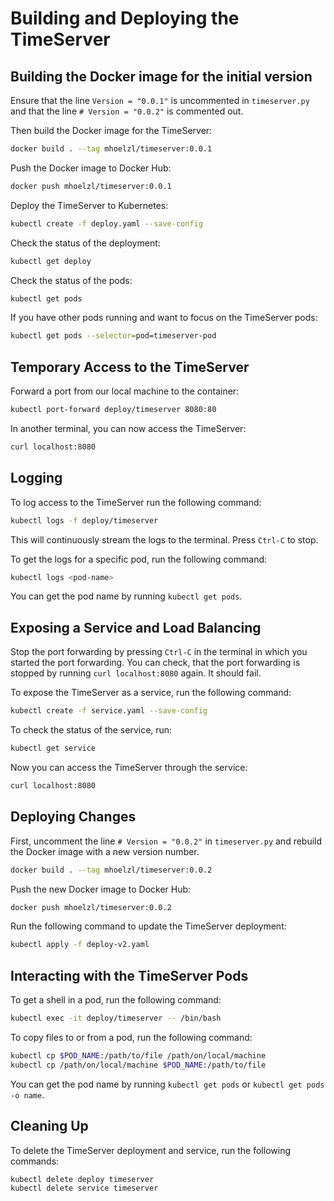 # Building and Deploying the TimeServer

## Building the Docker image for the initial version

Ensure that the line `Version = "0.0.1"` is uncommented in `timeserver.py` and
that the line `# Version = "0.0.2"` is commented out.

Then build the Docker image for the TimeServer:

```bash
docker build . --tag mhoelzl/timeserver:0.0.1
```

Push the Docker image to Docker Hub:

```bash
docker push mhoelzl/timeserver:0.0.1
```

Deploy the TimeServer to Kubernetes:

```bash
kubectl create -f deploy.yaml --save-config
```

Check the status of the deployment:

```bash
kubectl get deploy
```

Check the status of the pods:

```bash
kubectl get pods
```

If you have other pods running and want to focus on the TimeServer pods:

```bash
kubectl get pods --selector=pod=timeserver-pod
```

## Temporary Access to the TimeServer

Forward a port from our local machine to the container:

```bash
kubectl port-forward deploy/timeserver 8080:80
```

In another terminal, you can now access the TimeServer:

```bash
curl localhost:8080
```

## Logging

To log access to the TimeServer run the following command:

```bash
kubectl logs -f deploy/timeserver
```

This will continuously stream the logs to the terminal. Press `Ctrl-C` to stop.

To get the logs for a specific pod, run the following command:

```bash
kubectl logs <pod-name>
```

You can get the pod name by running `kubectl get pods`.

## Exposing a Service and Load Balancing

Stop the port forwarding by pressing `Ctrl-C` in the terminal in which you
started the port forwarding. You can check, that the port forwarding is stopped
by running `curl localhost:8080` again. It should fail.

To expose the TimeServer as a service, run the following command:

```bash
kubectl create -f service.yaml --save-config
```

To check the status of the service, run:

```bash
kubectl get service
```

Now you can access the TimeServer through the service:

```bash
curl localhost:8080
```

## Deploying Changes

First, uncomment the line `# Version = "0.0.2"` in `timeserver.py` and rebuild
the Docker image with a new version number.

```bash
docker build . --tag mhoelzl/timeserver:0.0.2
```

Push the new Docker image to Docker Hub:

```bash
docker push mhoelzl/timeserver:0.0.2
```

Run the following command to update the TimeServer deployment:

```bash
kubectl apply -f deploy-v2.yaml
```

## Interacting with the TimeServer Pods

To get a shell in a pod, run the following command:

```bash
kubectl exec -it deploy/timeserver -- /bin/bash
```

To copy files to or from a pod, run the following command:

```bash
kubectl cp $POD_NAME:/path/to/file /path/on/local/machine
kubectl cp /path/on/local/machine $POD_NAME:/path/to/file
```

You can get the pod name by running `kubectl get pods` or `kubectl get pods -o
name`.

## Cleaning Up

To delete the TimeServer deployment and service, run the following commands:

```bash
kubectl delete deploy timeserver
kubectl delete service timeserver
```
